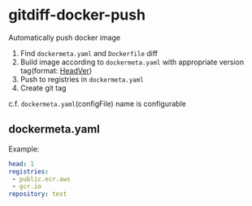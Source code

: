 # gitdiff-docker-push

Automatically push docker image

1. Find `dockermeta.yaml` and `Dockerfile` diff
2. Build image according to `dockermeta.yaml` with appropriate version tag(format: [HeadVer](https://github.com/line/headver))
3. Push to registries in `dockermeta.yaml`
4. Create git tag

c.f. `dockermeta.yaml`(configFile) name is configurable

## dockermeta.yaml

Example:

```yaml
head: 1
registries:
 - public.ecr.aws
 - gcr.io
repository: test
```
